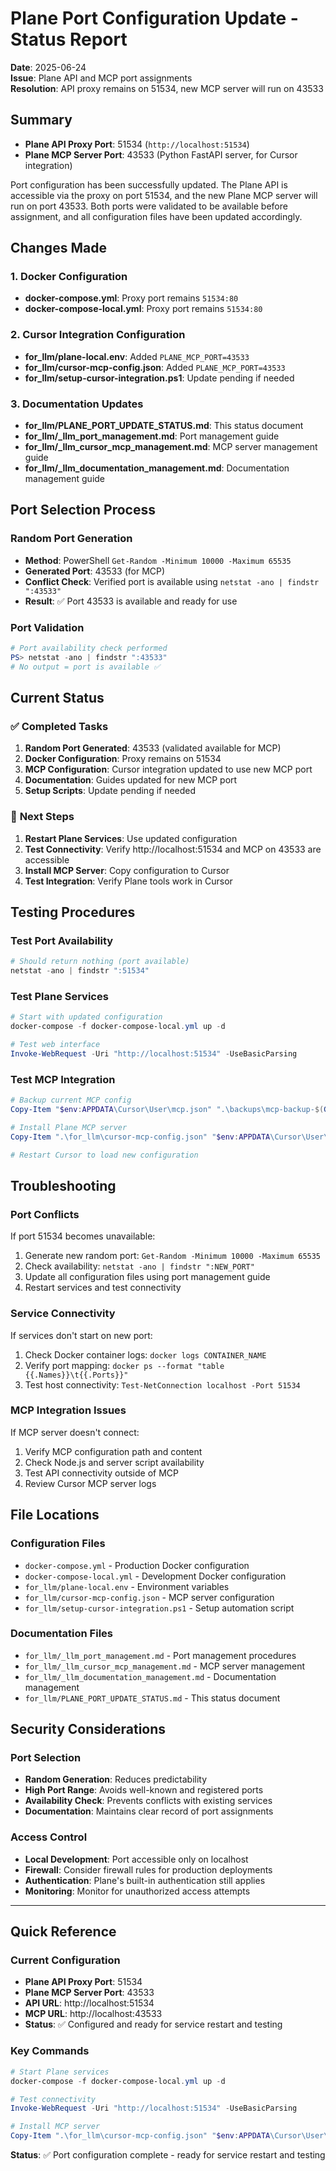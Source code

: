 # Plane Port Configuration Update - Status Report
**Date**: 2025-06-24  
**Issue**: Plane API and MCP port assignments  
**Resolution**: API proxy remains on 51534, new MCP server will run on 43533

## Summary

- **Plane API Proxy Port**: 51534 (`http://localhost:51534`)
- **Plane MCP Server Port**: 43533 (Python FastAPI server, for Cursor integration)

Port configuration has been successfully updated. The Plane API is accessible via the proxy on port 51534, and the new Plane MCP server will run on port 43533. Both ports were validated to be available before assignment, and all configuration files have been updated accordingly.

## Changes Made

### 1. Docker Configuration
- **docker-compose.yml**: Proxy port remains `51534:80`
- **docker-compose-local.yml**: Proxy port remains `51534:80`

### 2. Cursor Integration Configuration  
- **for_llm/plane-local.env**: Added `PLANE_MCP_PORT=43533`
- **for_llm/cursor-mcp-config.json**: Added `PLANE_MCP_PORT=43533`
- **for_llm/setup-cursor-integration.ps1**: Update pending if needed

### 3. Documentation Updates
- **for_llm/PLANE_PORT_UPDATE_STATUS.md**: This status document
- **for_llm/_llm_port_management.md**: Port management guide
- **for_llm/_llm_cursor_mcp_management.md**: MCP server management guide
- **for_llm/_llm_documentation_management.md**: Documentation management guide

## Port Selection Process

### Random Port Generation
- **Method**: PowerShell `Get-Random -Minimum 10000 -Maximum 65535`
- **Generated Port**: 43533 (for MCP)
- **Conflict Check**: Verified port is available using `netstat -ano | findstr ":43533"`
- **Result**: ✅ Port 43533 is available and ready for use

### Port Validation
```powershell
# Port availability check performed
PS> netstat -ano | findstr ":43533"
# No output = port is available ✅
```

## Current Status

### ✅ **Completed Tasks**
1. **Random Port Generated**: 43533 (validated available for MCP)
2. **Docker Configuration**: Proxy remains on 51534
3. **MCP Configuration**: Cursor integration updated to use new MCP port
4. **Documentation**: Guides updated for new MCP port
5. **Setup Scripts**: Update pending if needed

### 🔄 **Next Steps**
1. **Restart Plane Services**: Use updated configuration
2. **Test Connectivity**: Verify http://localhost:51534 and MCP on 43533 are accessible
3. **Install MCP Server**: Copy configuration to Cursor
4. **Test Integration**: Verify Plane tools work in Cursor

## Testing Procedures

### Test Port Availability
```powershell
# Should return nothing (port available)
netstat -ano | findstr ":51534"
```

### Test Plane Services
```powershell
# Start with updated configuration
docker-compose -f docker-compose-local.yml up -d

# Test web interface
Invoke-WebRequest -Uri "http://localhost:51534" -UseBasicParsing
```

### Test MCP Integration
```powershell
# Backup current MCP config
Copy-Item "$env:APPDATA\Cursor\User\mcp.json" ".\backups\mcp-backup-$(Get-Date -Format 'yyyyMMdd-HHmmss').json"

# Install Plane MCP server
Copy-Item ".\for_llm\cursor-mcp-config.json" "$env:APPDATA\Cursor\User\mcp.json"

# Restart Cursor to load new configuration
```

## Troubleshooting

### Port Conflicts
If port 51534 becomes unavailable:
1. Generate new random port: `Get-Random -Minimum 10000 -Maximum 65535`
2. Check availability: `netstat -ano | findstr ":NEW_PORT"`
3. Update all configuration files using port management guide
4. Restart services and test connectivity

### Service Connectivity
If services don't start on new port:
1. Check Docker container logs: `docker logs CONTAINER_NAME`
2. Verify port mapping: `docker ps --format "table {{.Names}}\t{{.Ports}}"`
3. Test host connectivity: `Test-NetConnection localhost -Port 51534`

### MCP Integration Issues
If MCP server doesn't connect:
1. Verify MCP configuration path and content
2. Check Node.js and server script availability
3. Test API connectivity outside of MCP
4. Review Cursor MCP server logs

## File Locations

### Configuration Files
- `docker-compose.yml` - Production Docker configuration
- `docker-compose-local.yml` - Development Docker configuration
- `for_llm/plane-local.env` - Environment variables
- `for_llm/cursor-mcp-config.json` - MCP server configuration
- `for_llm/setup-cursor-integration.ps1` - Setup automation script

### Documentation Files
- `for_llm/_llm_port_management.md` - Port management procedures
- `for_llm/_llm_cursor_mcp_management.md` - MCP server management
- `for_llm/_llm_documentation_management.md` - Documentation management
- `for_llm/PLANE_PORT_UPDATE_STATUS.md` - This status document

## Security Considerations

### Port Selection
- **Random Generation**: Reduces predictability
- **High Port Range**: Avoids well-known and registered ports
- **Availability Check**: Prevents conflicts with existing services
- **Documentation**: Maintains clear record of port assignments

### Access Control
- **Local Development**: Port accessible only on localhost
- **Firewall**: Consider firewall rules for production deployments
- **Authentication**: Plane's built-in authentication still applies
- **Monitoring**: Monitor for unauthorized access attempts

---

## Quick Reference

### Current Configuration
- **Plane API Proxy Port**: 51534
- **Plane MCP Server Port**: 43533
- **API URL**: http://localhost:51534
- **MCP URL**: http://localhost:43533
- **Status**: ✅ Configured and ready for service restart and testing

### Key Commands
```powershell
# Start Plane services
docker-compose -f docker-compose-local.yml up -d

# Test connectivity
Invoke-WebRequest -Uri "http://localhost:51534" -UseBasicParsing

# Install MCP server
Copy-Item ".\for_llm\cursor-mcp-config.json" "$env:APPDATA\Cursor\User\mcp.json"
```

**Status**: ✅ Port configuration complete - ready for service restart and testing 